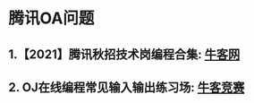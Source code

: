 腾讯OA问题
=====
## 1.【2021】腾讯秋招技术岗编程合集: [牛客网](https://www.nowcoder.com/exam/test/79003177/detail?pid=38431372 "access")
## 2. OJ在线编程常见输入输出练习场: [牛客竞赛](https://ac.nowcoder.com/acm/contest/5657#question "access")
